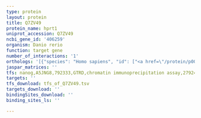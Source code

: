 ```yaml
---
type: protein
layout: protein
title: Q7ZV49
protein_name: hprt1
uniprot_accession: Q7ZV49
ncbi_gene_id: '406259'
organism: Danio rerio
function: target gene
number_of_interactions: '1'
orthologs: '[{"species": "Homo sapiens", "id": ["<a href=\"/protein/p00492\">P00492</a>"]}, {"species": "Mus musculus", "id": ["<a href=\"/protein/p00493\">P00493</a>"]}, {"species": "Rattus norvegicus", "id": ["P27605"]}, {"species": "Caenorhabditis elegans", "id": ["<a href=\"/protein/q9nf11\">Q9NF11</a>"]}]'
jaspar_matrices: ''
tfs: nanog,A5JNG8,792333,GTRD,chromatin immunoprecipitation assay,27924024%5Buid%5D,No
targets: ''
tfs_download: tfs_of_Q7ZV49.tsv
targets_download: ''
bindingSites_download: ''
binding_sites_ls: ''

---
```

